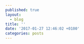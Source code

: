 ```yaml
---
published: true
layout:
  - blog
title: ''
date: '2017-01-27 12:46:02 +0100'
categories: posts
---
```





